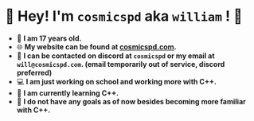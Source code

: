 # 🌌 Hey! I'm **`cosmicspd`** aka **`william`** ! 💫

* 🎂 **I am 17 years old.**
* 🌐 **My website can be found at [cosmicspd.com](https://cosmicspd.com).**
* 📧 **I can be contacted on discord at `cosmicspd` or my email at `will@cosmicspd.com`. (email temporarily out of service, discord preferred)**
* 💻 **I am just working on school and working more with C++.**
* 📓 **I am currently learning C++.** 
* 🚀 **I do not have any goals as of now besides becoming more familiar with C++.**
